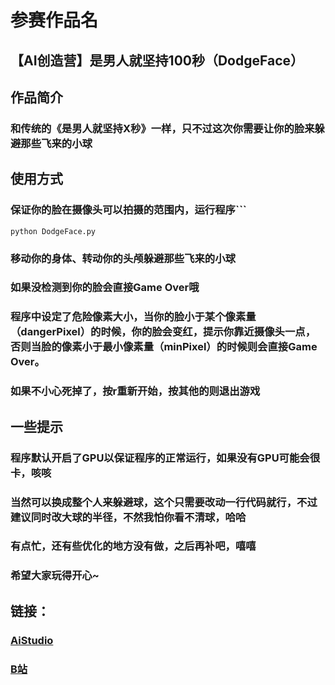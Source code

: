 # 参赛作品名
## 【AI创造营】是男人就坚持100秒（DodgeFace）   
   
## 作品简介
### 和传统的《是男人就坚持X秒》一样，只不过这次你需要让你的脸来躲避那些飞来的小球
    
## 使用方式
### 保证你的脸在摄像头可以拍摄的范围内，运行程序```
    python DodgeFace.py   
   
### 移动你的身体、转动你的头颅躲避那些飞来的小球   
### 如果没检测到你的脸会直接Game Over哦   
### 程序中设定了危险像素大小，当你的脸小于某个像素量（dangerPixel）的时候，你的脸会变红，提示你靠近摄像头一点，否则当脸的像素小于最小像素量（minPixel）的时候则会直接Game Over。   
### 如果不小心死掉了，按**r**重新开始，按其他的则退出游戏      

## 一些提示
### 程序默认开启了GPU以保证程序的正常运行，如果没有GPU可能会很卡，咳咳   
### 当然可以换成整个人来躲避球，这个只需要改动一行代码就行，不过建议同时改大球的半径，不然我怕你看不清球，哈哈
### 有点忙，还有些优化的地方没有做，之后再补吧，嘻嘻  
### 希望大家玩得开心~

## 链接：
### [AiStudio](https://aistudio.baidu.com/aistudio/projectdetail/1609763) 
### [B站]()
